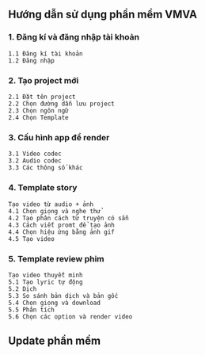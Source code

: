 ## Hướng dẫn sử dụng phần mềm **VMVA** 

### 1. Đăng kí và đăng nhập tài khoản
	1.1 Đăng kí tài khoản
	1.2 Đăng nhập
### 2. Tạo project mới
	2.1 Đặt tên project
	2.2 Chọn đường dẫn lưu project
	2.3 Chọn ngôn ngữ
	2.4 Chọn Template
### 3. Cấu hình app để render
	3.1 Video codec
	3.2 Audio codec
	3.3 Các thông số khác
### 4. Template story
	Tạo video từ audio + ảnh
	4.1 Chọn giọng và nghe thử
	4.2 Tạo phân cách từ truyện có sẵn
	4.3 Cách viết promt để tạo ảnh
	4.4 Chọn hiệu ứng bằng ảnh gif
	4.5 Tạo video
### 5. Template review phim
	Tạo video thuyết minh
	5.1 Tạo lyric tự động
	5.2 Dịch
	5.3 So sánh bản dịch và bản gốc
	5.4 Chọn giọng và download
	5.5 Phân tích
	5.6 Chọn các option và render video
	
	
## Update phần mềm

